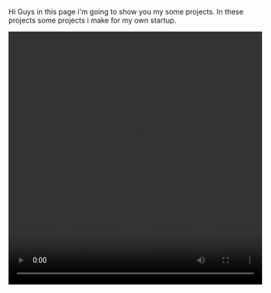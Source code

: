 Hi Guys in this page i'm going to show you my some projects. In these projects some projects i make for my own startup.
<div>
  <video width="500px" height="500px" controls>
   <source src="https://firebasestorage.googleapis.com/v0/b/mecoo-712c0.appspot.com/o/04_10_2023_18_49_58-uploader-avc1_mp4a.mov?alt=media&token=fc05d19c-8149-416c-9eac-7d3c8b450f09" 
     type="video/mp4">
    Your browser does not support the video tag.
  </video>
</div>



